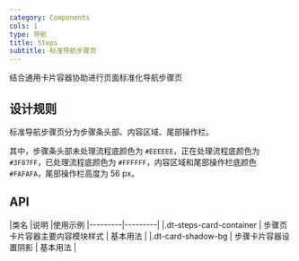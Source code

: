 ```yaml
---
category: Components
cols: 1
type: 导航
title: Steps
subtitle: 标准导航步骤页
---
```


结合通用卡片容器协助进行页面标准化导航步骤页

## 设计规则

标准导航步骤页分为步骤条头部、内容区域、尾部操作栏。

其中，步骤条头部未处理流程底颜色为 `#EEEEEE`，正在处理流程底颜色为 `#3F87FF`，已处理流程底颜色为 `#FFFFFF`，内容区域和尾部操作栏底颜色 `#FAFAFA`，尾部操作栏高度为 56 px。

## API

|类名      |说明  |使用示例
|---------|---------|
|.dt-steps-card-container     |    步骤页卡片容器主要内容模块样式     | 基本用法 |
|.dt-card-shadow-bg     |    步骤卡片容器设置阴影        | 基本用法 |
